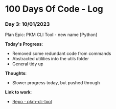 # 100 Days Of Code - Log

### Day 3: 10/01/2023

Plan Epic: PKM CLI Tool - new name [Python]

**Today's Progress**:
- Removed some redundant code from commands
- Abstracted utilities into the utils folder 
- General tidy up 

**Thoughts**: 
- Slower progress today, but pushed through

**Link to work**: 
- [Repo - pkm-cli-tool](https://github.com/alanionita/pkm-cli-tool)